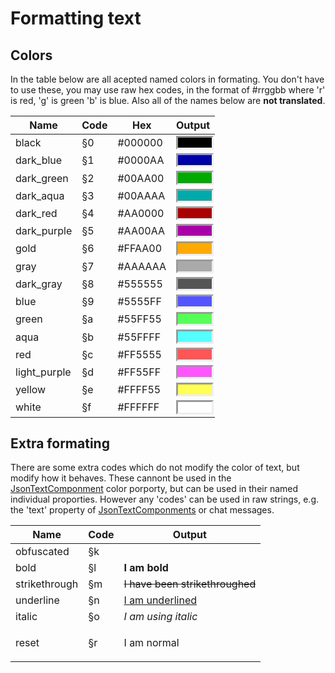 # Formatting text

## Colors

<style>
    .color{
        height:0;
        width: 100%;
        padding-bottom:30%;
        border-style: inset;
    }
</style>

In the table below are all acepted named colors in formating. You don't have to use these, you may use raw hex codes, in the format of #rrggbb where 'r' is red, 'g' is green 'b' is blue. Also all of the names below are **not translated**.

| Name        | Code        | Hex         | Output                                                 |
| ----------- | ----------- | ----------- | ------------------------------------------------------ |
| black       | §0          | #000000     | <div class="color" style="background-color: #000000;"> |
| dark_blue   | §1          | #0000AA     | <div class="color" style="background-color: #0000AA;"> |
| dark_green  | §2          | #00AA00     | <div class="color" style="background-color: #00AA00;"> |
| dark_aqua   | §3          | #00AAAA     | <div class="color" style="background-color: #00AAAA;"> |
| dark_red    | §4          | #AA0000     | <div class="color" style="background-color: #AA0000;"> |
| dark_purple | §5          | #AA00AA     | <div class="color" style="background-color: #AA00AA;"> |
| gold        | §6          | #FFAA00     | <div class="color" style="background-color: #FFAA00;"> |
| gray        | §7          | #AAAAAA     | <div class="color" style="background-color: #AAAAAA;"> |
| dark_gray   | §8          | #555555     | <div class="color" style="background-color: #555555;"> |
| blue        | §9          | #5555FF     | <div class="color" style="background-color: #5555FF;"> |
| green       | §a          | #55FF55     | <div class="color" style="background-color: #55FF55;"> |
| aqua        | §b          | #55FFFF     | <div class="color" style="background-color: #55FFFF;"> |
| red         | §c          | #FF5555     | <div class="color" style="background-color: #FF5555;"> |
| light_purple| §d          | #FF55FF     | <div class="color" style="background-color: #FF55FF;"> |
| yellow      | §e          | #FFFF55     | <div class="color" style="background-color: #FFFF55;"> |
| white       | §f          | #FFFFFF     | <div class="color" style="background-color: #FFFFFF;"> |

## Extra formating

There are some extra codes which do not modify the color of text, but modify how it behaves. These cannont be used in the [JsonTextComponment](/History_Survival/Text/Json/) color porporty, but can be used in their named individual proporties.
However any 'codes' can be used in raw strings, e.g. the 'text' property of [JsonTextComponments](/History_Survival/Text/Json/) or chat messages.

| Name          | Code        | Output                             |
| ------------- | ----------- | ---------------------------------- |
| obfuscated    | §k          |                                    |
| bold          | §l          | <b>I am bold</b>                   |
| strikethrough | §m          | <s>I have been strikethroughed</s> |
| underline     | §n          | <u>I am underlined</u>             |
| italic        | §o          | <i>I am using italic<i>            |
| reset         | §r          | <p>I am normal</p>                 |
